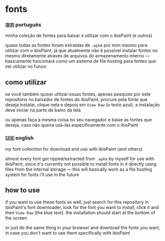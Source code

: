 # fonts
### 🇧🇷 português
minha coleção de fontes para baixar e utilizar com o ibisPaint (e outros)

quase todas as fontes foram extraídas de `.apk`s por mim mesmo para utilizar com o ibisPaint, já que atualmente não é possível instalar fontes no mesmo diretamente através de arquivos do armazenamento interno — basicamente funcionará como um sistema de file hosting para fontes que irei utilizar no futuro

## como utilizar
se você também quiser utilizar essas fontes, apenas pesquise por este repositório no baixador de fontes do ibisPaint, procure pela fonte que deseja instalar, clique nela e depois em `View Raw` (o texto azul). a instalação deve iniciar na parte de baixo da tela

ou apenas faça a mesma coisa no seu navegador e baixe as fontes que deseja, caso não queira usá-las especificamente com o ibisPaint

### 🇺🇸 english
my font collection for download and use with ibisPaint (and others)

almost every font got ripped/extracted from `.apk`s by myself for use with ibisPaint, since it's currently not possible to install fonts in it directly using files from the internal storage — this will basically work as a file hosting system for fonts i'll use in the future

## how to use
if you want to use these fonts as well, just search for this repository in ibisPaint's font downloader, look for the font you want to install, click it and then `View Raw` (the blue text). the installation should start at the bottom of the screen

or just do the same thing in your browser and download the fonts you want, in case you don't want to use them specifically with ibisPaint
